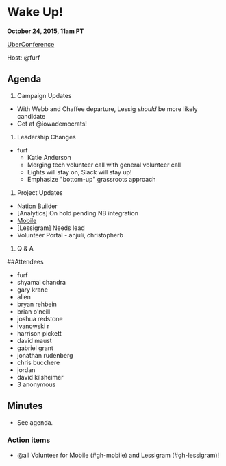 # Wake Up!

**October 24, 2015, 11am PT**

[UberConference](https://www.uberconference.com/teamlessig)

Host: @furf

## Agenda

1. Campaign Updates
  * With Webb and Chaffee departure, Lessig *should* be more likely candidate
  * Get at @iowademocrats!
1. Leadership Changes
  * furf
    * Katie Anderson
    * Merging tech volunteer call with general volunteer call
    * Lights will stay on, Slack will stay up!
    * Emphasize "bottom-up" grassroots approach
1. Project Updates
  * Nation Builder
  * [Analytics] On hold pending NB integration
  * [Mobile](https://github.com/Lessig2016/mobile)
  * [Lessigram] Needs lead
  * Volunteer Portal - anjuli, christopherb
1. Q & A

##Attendees

* furf
* shyamal chandra
* gary krane
* allen
* bryan rehbein
* brian o'neill
* joshua redstone
* ivanowski r
* harrison pickett
* david maust
* gabriel grant
* jonathan rudenberg
* chris bucchere
* jordan
* david kilsheimer
* 3 anonymous

## Minutes

* See agenda.

### Action items

* @all Volunteer for Mobile (#gh-mobile) and Lessigram (#gh-lessigram)!
